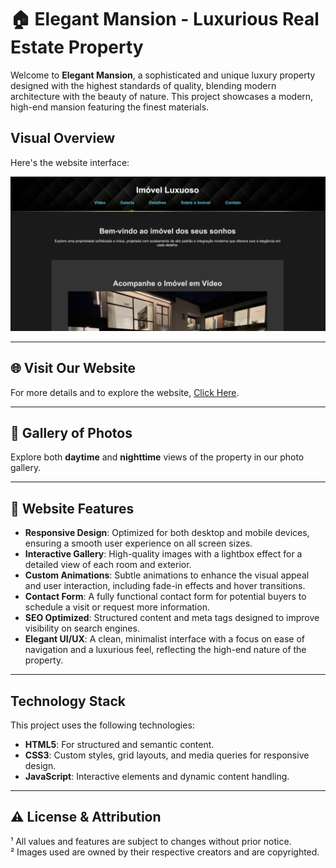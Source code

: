 # 🏠 Elegant Mansion - Luxurious Real Estate Property

Welcome to **Elegant Mansion**, a sophisticated and unique luxury property designed with the highest standards of quality, blending modern architecture with the beauty of nature. This project showcases a modern, high-end mansion featuring the finest materials.

## Visual Overview

Here's the website interface:

![Elegant Mansion - Visual Overview](screen01.png)

---

## 🌐 Visit Our Website

For more details and to explore the website, [Click Here](https://cmontilha.github.io/ElegantMansion/).

---

## 📸 Gallery of Photos

Explore both **daytime** and **nighttime** views of the property in our photo gallery.

---

## 🌟 Website Features
- **Responsive Design**: Optimized for both desktop and mobile devices, ensuring a smooth user experience on all screen sizes.
- **Interactive Gallery**: High-quality images with a lightbox effect for a detailed view of each room and exterior.
- **Custom Animations**: Subtle animations to enhance the visual appeal and user interaction, including fade-in effects and hover transitions.
- **Contact Form**: A fully functional contact form for potential buyers to schedule a visit or request more information.
- **SEO Optimized**: Structured content and meta tags designed to improve visibility on search engines.
- **Elegant UI/UX**: A clean, minimalist interface with a focus on ease of navigation and a luxurious feel, reflecting the high-end nature of the property.

---

## Technology Stack

This project uses the following technologies:

- **HTML5**: For structured and semantic content.
- **CSS3**: Custom styles, grid layouts, and media queries for responsive design.
- **JavaScript**: Interactive elements and dynamic content handling.

---

## ⚠️ License & Attribution

¹ All values and features are subject to changes without prior notice.  
² Images used are owned by their respective creators and are copyrighted.
